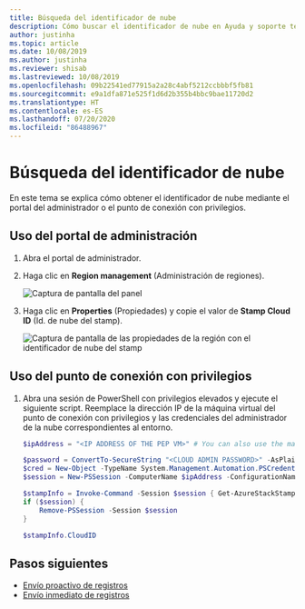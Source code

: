 ```yaml
---
title: Búsqueda del identificador de nube
description: Cómo buscar el identificador de nube en Ayuda y soporte técnico de Azure Stack Hub.
author: justinha
ms.topic: article
ms.date: 10/08/2019
ms.author: justinha
ms.reviewer: shisab
ms.lastreviewed: 10/08/2019
ms.openlocfilehash: 09b22541ed77915a2a28c4abf5212ccbbbf5fb81
ms.sourcegitcommit: e9a1dfa871e525f1d6d2b355b4bbc9bae11720d2
ms.translationtype: HT
ms.contentlocale: es-ES
ms.lasthandoff: 07/20/2020
ms.locfileid: "86488967"
---
```

# <a name="find-your-cloud-id"></a>Búsqueda del identificador de nube

En este tema se explica cómo obtener el identificador de nube mediante el portal del administrador o el punto de conexión con privilegios. 

## <a name="use-the-administrator-portal"></a>Uso del portal de administración

1. Abra el portal de administrador. 
1. Haga clic en **Region management** (Administración de regiones).

   ![Captura de pantalla del panel](./media/azure-stack-automatic-log-collection/dashboard.png)

1. Haga clic en **Properties** (Propiedades) y copie el valor de **Stamp Cloud ID** (Id. de nube del stamp).

   ![Captura de pantalla de las propiedades de la región con el identificador de nube del stamp](media/azure-stack-automatic-log-collection/region-properties-blade-with-stamp-cloud-id.png)


## <a name="use-the-privileged-endpoint"></a>Uso del punto de conexión con privilegios

1. Abra una sesión de PowerShell con privilegios elevados y ejecute el siguiente script. Reemplace la dirección IP de la máquina virtual del punto de conexión con privilegios y las credenciales del administrador de la nube correspondientes al entorno. 

   ```powershell
   $ipAddress = "<IP ADDRESS OF THE PEP VM>" # You can also use the machine name instead of IP here.

   $password = ConvertTo-SecureString "<CLOUD ADMIN PASSWORD>" -AsPlainText -Force
   $cred = New-Object -TypeName System.Management.Automation.PSCredential ("<DOMAIN NAME>\CloudAdmin", $password)
   $session = New-PSSession -ComputerName $ipAddress -ConfigurationName PrivilegedEndpoint -Credential $cred

   $stampInfo = Invoke-Command -Session $session { Get-AzureStackStampInformation }
   if ($session) {
       Remove-PSSession -Session $session
   }

   $stampInfo.CloudID
   ```

## <a name="next-steps"></a>Pasos siguientes

* [Envío proactivo de registros](./azure-stack-configure-automatic-diagnostic-log-collection.md?view=azs-2002)
* [Envío inmediato de registros](./azure-stack-configure-on-demand-diagnostic-log-collection-portal.md?view=azs-2002)
